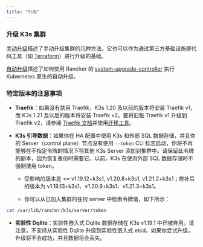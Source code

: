 ```yaml
---
title: "升级"
---
```


### 升级 K3s 集群

[手动升级](manual.md)描述了手动升级集群的几种方法。它也可以作为通过第三方基础设施即代码工具（如 [Terraform](https://www.terraform.io/)）进行升级的基础。

[自动升级](automated.md)描述了如何使用 Rancher 的 [system-upgrade-controller](https://github.com/rancher/system-upgrade-controller) 执行 Kubernetes 原生的自动升级。

### 特定版本的注意事项

- **Traefik**：如果没有禁用 Traefik，K3s 1.20 及以前的版本将安装 Traefik v1，而 K3s 1.21 及以后的版本将安装 Traefik v2。要将旧版 Traefik v1 升级到 Traefik v2，请参阅 [Traefik 文档](https://doc.traefik.io/traefik/migrate/v1-to-v2/)并使用[迁移工具](https://github.com/traefik/traefik-migration-tool)。

- **K3s 引导数据**：如果你在 HA 配置中使用 K3s 和外部 SQL 数据存储，并且你的 Server（control plane）节点没有使用 `--token` CLI 标志启动，你将不再能够在不指定令牌的情况下将其他 K3s Server 添加到集群中。请保留此令牌的副本，因为恢复备份时需要它。以前，K3s 在使用外部 SQL 数据存储时不强制使用 token。
   - 受影响的版本是 &lt;= v1.19.12+k3s1, v1.20.8+k3s1, v1.21.2+k3s1；修补后的版本为 v1.19.13+k3s1、v1.20.9+k3s1、v1.21.3+k3s1。

   - 你可以从已加入集群的任何 server 中检索令牌值，如下所示：
```bash
cat /var/lib/rancher/k3s/server/token
```

- **实验性 Dqlite**：实验性嵌入式 Dqlite 数据存储在 K3s v1.19.1 中已被弃用。请注意，不支持从实验性 Dqlite 升级到实验性嵌入式 etcd。如果你尝试升级，升级将不会成功，并且数据将会丢失。
